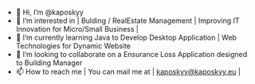 - 👋 Hi, I’m @kaposkyy
- 👀 I’m interested in | Bulding / RealEstate Management | Improving IT Innovation for Micro/Small Business | 
- 🌱 I’m currently learning Java to Develop Desktop Application | Web Technologies for Dynamic Website
- 💞️ I’m looking to collaborate on a Ensurance Loss Application designed to Building Manager
- 📫 How to reach me | You can mail me at | kaposkyy@kaposkyy.eu |

<!---
kaposkyy/kaposkyy is a ✨ special ✨ repository because its `README.md` (this file) appears on your GitHub profile.
You can click the Preview link to take a look at your changes.
--->
